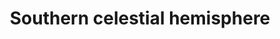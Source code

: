 ---
title: "Southern celestial hemisphere"
hashtag: southern-celestial-hemisphere
layout: hashtag
opposite:
  - Northern celestial hemisphere
tags:
  - astronomy
---